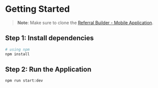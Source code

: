 # Getting Started

>**Note**: Make sure to clone the [Referral Builder - Mobile Application](https://github.com/HLeshan/referralBuilder_mobileApp
).

## Step 1: Install dependencies

```bash
# using npm
npm install
```

## Step 2: Run the Application


```bash
npm run start:dev
```
